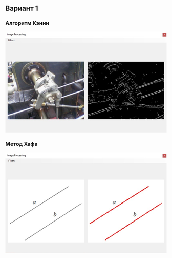## Вариант 1
 
### Алгоритм Кэнни
![](https://github.com/AlehinDenis/Image-Processing-3/blob/master/Images/1.jpg)
### Метод Хафа
![](https://github.com/AlehinDenis/Image-Processing-3/blob/master/Images/2.jpg)

